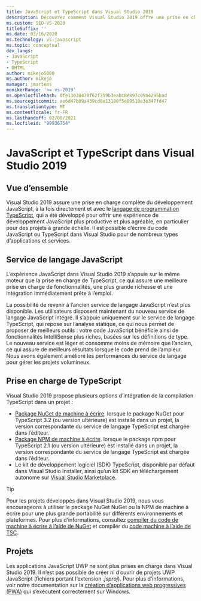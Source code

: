 ```yaml
---
title: JavaScript et TypeScript dans Visual Studio 2019
description: Découvrez comment Visual Studio 2019 offre une prise en charge enrichie pour le développement JavaScript, à la fois en utilisant directement JavaScript et en utilisant le langage de programmation de machine à écrire.
ms.custom: SEO-VS-2020
titleSuffix: ''
ms.date: 03/16/2020
ms.technology: vs-javascript
ms.topic: conceptual
dev_langs:
- JavaScript
- TypeScript
- DHTML
author: mikejo5000
ms.author: mikejo
manager: jmartens
monikerRange: '>= vs-2019'
ms.openlocfilehash: 0fe13030478f62f759b3eabc8e897c09a4295bad
ms.sourcegitcommit: ae6d47b09a439cd0e13180f5e89510e3e347fd47
ms.translationtype: MT
ms.contentlocale: fr-FR
ms.lasthandoff: 02/08/2021
ms.locfileid: "99936754"
---
```

# <a name="javascript-and-typescript-in-visual-studio-2019"></a>JavaScript et TypeScript dans Visual Studio 2019

## <a name="overview"></a>Vue d’ensemble

Visual Studio 2019 assure une prise en charge complète du développement JavaScript, à la fois directement et avec le [langage de programmation TypeScript](http://www.typescriptlang.org/), qui a été développé pour offrir une expérience de développement JavaScript plus productive et plus agréable, en particulier pour des projets à grande échelle. Il est possible d’écrire du code JavaScript ou TypeScript dans Visual Studio pour de nombreux types d’applications et services.

## <a name="javascript-language-service"></a>Service de langage JavaScript

L’expérience JavaScript dans Visual Studio 2019 s’appuie sur le même moteur que la prise en charge de TypeScript, ce qui assure une meilleure prise en charge de fonctionnalités, une plus grande richesse et une intégration immédiatement prête à l’emploi.

La possibilité de revenir à l’ancien service de langage JavaScript n’est plus disponible. Les utilisateurs disposent maintenant du nouveau service de langage JavaScript intégré. Il s’appuie uniquement sur le service de langage TypeScript, qui repose sur l’analyse statique, ce qui nous permet de proposer de meilleurs outils : votre code JavaScript bénéficie ainsi de fonctionnalités IntelliSense plus riches, basées sur les définitions de type. Le nouveau service est léger et consomme moins de mémoire que l’ancien, ce qui assure de meilleurs résultats lorsque le code prend de l’ampleur. Nous avons également amélioré les performances du service de langage pour gérer les projets volumineux.

## <a name="typescript-support"></a>Prise en charge de TypeScript

Visual Studio 2019 propose plusieurs options d’intégration de la compilation TypeScript dans un projet :

* [Package NuGet de machine à écrire](https://www.nuget.org/packages/Microsoft.TypeScript.MSBuild). lorsque le package NuGet pour TypeScript 3.2 (ou version ultérieure) est installé dans un projet, la version correspondante du service de langage TypeScript est chargée dans l’éditeur.
* [Package NPM de machine à écrire](https://www.npmjs.com/package/typescript). lorsque le package npm pour TypeScript 2.1 (ou version ultérieure) est installé dans un projet, la version correspondante du service de langage TypeScript est chargée dans l’éditeur.
* Le kit de développement logiciel (SDK) TypeScript, disponible par défaut dans Visual Studio Installer, ainsi qu’un kit SDK en téléchargement autonome sur [Visual Studio Marketplace](https://marketplace.visualstudio.com/items?itemName=TypeScriptTeam.typescript-395).

> [!TIP]
> Pour les projets développés dans Visual Studio 2019, nous vous encourageons à utiliser le package NuGet NuGet ou la NPM de machine à écrire pour une plus grande portabilité sur différents environnements et plateformes. Pour plus d’informations, consultez [compiler du code de machine à écrire à l’aide de NuGet](../javascript/compile-typescript-code-nuget.md) et compiler du [code machine à l’aide de TSC](../javascript/compile-typescript-code-npm.md).

## <a name="projects"></a>Projets

Les applications JavaScript UWP ne sont plus prises en charge dans Visual Studio 2019. Il n’est pas possible de créer ni d’ouvrir de projets UWP JavaScript (fichiers portant l’extension *.jsproj*). Pour plus d’informations, voir notre documentation sur la [création d’applications web progressives (PWA)](/microsoft-edge/progressive-web-apps/get-started) qui s’exécutent correctement sur Windows.
